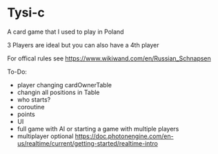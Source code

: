 # Tysi-c
A card game that I used to play in Poland

3 Players are ideal but you can also have a 4th player

For offical rules see https://www.wikiwand.com/en/Russian_Schnapsen


To-Do:
 * player changing cardOwnerTable
 * changin all positions in Table 
 * who starts?
 * coroutine
 * points
 * UI 
 * full game with AI or starting a game with multiple players 
 * multiplayer optional https://doc.photonengine.com/en-us/realtime/current/getting-started/realtime-intro